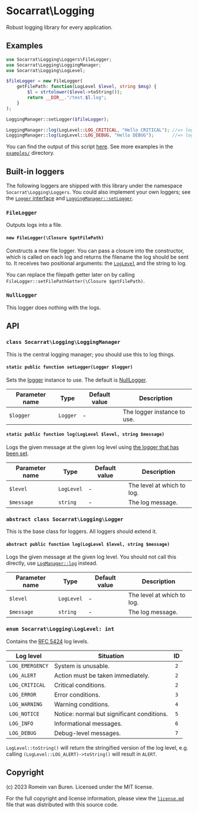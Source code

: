 # Socarrat\Logging

Robust logging library for every application.

## Examples

```php
use Socarrat\Logging\Loggers\FileLogger;
use Socarrat\Logging\LoggingManager;
use Socarrat\Logging\LogLevel;

$fileLogger = new FileLogger(
	getFilePath: function(LogLevel $level, string $msg) {
		$l = strtolower($level->toString());
		return __DIR__."/test.$l.log";
	}
);

LoggingManager::setLogger($fileLogger);

LoggingManager::log(LogLevel::LOG_CRITICAL, "Hello CRITICAL"); //=> logs to test.critical.log
LoggingManager::log(LogLevel::LOG_DEBUG, "Hello DEBUG");       //=> logs to test.debug.log
```

You can find the output of this script [here](./examples/filelogger/). See more examples in the [`examples/`](./examples/) directory.

## Built-in loggers

The following loggers are shipped with this library under the namespace `Socarrat\Logging\Loggers`. You could also implement your own loggers; see the [`Logger` interface](#abstract-class-socarratlogginglogger) and [`LoggingManager::setLogger`](#static-public-function-setloggerlogger-logger).

### `FileLogger`

Outputs logs into a file.

#### `new FileLogger(\Closure $getFilePath)`

Constructs a new file logger. You can pass a closure into the constructor, which is called on each log and returns the filename the log should be sent to. It receives two positional arguments: the [`LogLevel`](#enum-socarratloggingloglevel-int) and the string to log.

You can replace the filepath getter later on by calling `FileLogger::setFilePathGetter(\Closure $getFilePath)`.

### `NullLogger`

This logger does nothing with the logs.

## API

### `class Socarrat\Logging\LoggingManager`

This is the central logging manager; you should use this to log things.

#### `static public function setLogger(Logger $logger)`

Sets the [logger](#abstract-class-socarratlogginglogger) instance to use. The default is [NullLogger](#nulllogger).

| Parameter name | Type     | Default value | Description                 |
|----------------|----------|---------------|-----------------------------|
| `$logger`      | `Logger` | -             | The logger instance to use. |

#### `static public function log(LogLevel $level, string $message)`

Logs the given message at the given log level using [the logger that has been set](#static-public-function-setloggerlogger-logger).

| Parameter name | Type       | Default value | Description                 |
|----------------|------------|---------------|-----------------------------|
| `$level`       | `LogLevel` | -             | The level at which to log.  |
| `$message`     | `string`   | -             | The log message.            |

### `abstract class Socarrat\Logging\Logger`

This is the base class for loggers. All loggers should extend it.

#### `abstract public function log(LogLevel $level, string $message)`

Logs the given message at the given log level. You should not call this directly, use [`LogManager::log`](#static-public-function-logloglevel-level-string-message) instead.

| Parameter name | Type       | Default value | Description                 |
|----------------|------------|---------------|-----------------------------|
| `$level`       | `LogLevel` | -             | The level at which to log.  |
| `$message`     | `string`   | -             | The log message.            |

### `enum Socarrat\Logging\LogLevel: int`

Contains the [RFC 5424](https://datatracker.ietf.org/doc/html/rfc5424) log levels.

| Log level       | Situation                                  | ID  |
|-----------------|--------------------------------------------|:---:|
| `LOG_EMERGENCY` | System is unusable.                        | `2` |
| `LOG_ALERT`     | Action must be taken immediately.          | `2` |
| `LOG_CRITICAL`  | Critical conditions.                       | `2` |
| `LOG_ERROR`     | Error conditions.                          | `3` |
| `LOG_WARNING`   | Warning conditions.                        | `4` |
| `LOG_NOTICE`    | Notice: normal but significant conditions. | `5` |
| `LOG_INFO`      | Informational messages.                    | `6` |
| `LOG_DEBUG`     | Debug-level messages.                      | `7` |

`LogLevel::toString()` will return the stringified version of the log level, e.g. calling `(LogLevel::LOG_ALERT)->toString()` will result in `ALERT`.

## Copyright

(c) 2023 Romein van Buren. Licensed under the MIT license.

For the full copyright and license information, please view the [`license.md`](./license.md) file that was distributed with this source code.
